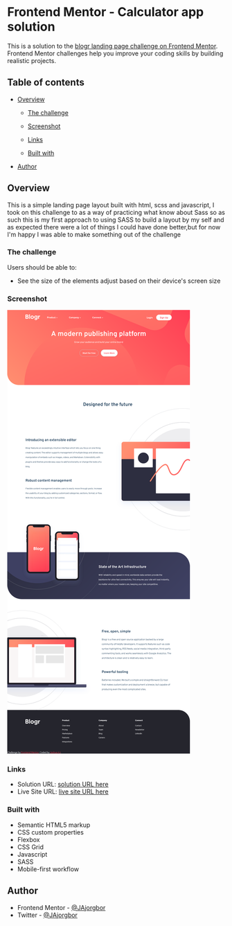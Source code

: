 # Frontend Mentor - Calculator app solution

This is a solution to the [blogr landing page challenge on Frontend Mentor](https://www.frontendmentor.io/challenges/calculator-app-9lteq5N29). Frontend Mentor challenges help you improve your coding skills by building realistic projects. 

## Table of contents

- [Overview](#overview)
  - [The challenge](#the-challenge)
  - [Screenshot](#screenshot)
  - [Links](#links)

  - [Built with](#built-with)

- [Author](#author)



## Overview
This is a simple landing page layout built with html, scss and javascript, I took on this challenge to as a way of practicing what know about Sass so as such this is my first approach to using SASS to build a layout by my self and as expected there were a lot of things I could have done better,but for now I'm happy I was able to make something out of the challenge
### The challenge

Users should be able to:

- See the size of the elements adjust based on their device's screen size

### Screenshot

![](./screenshot.png)




### Links

- Solution URL: [ solution URL here](https://www.frontendmentor.io/solutions/responsive-blogr-landing-page-teMkwKiNxe)
- Live Site URL: [live site URL here](https://JAjorgbor.github.io/blogr-frontendmentor-challenge/)

### Built with

- Semantic HTML5 markup
- CSS custom properties
- Flexbox
- CSS Grid
- Javascript
- SASS
- Mobile-first workflow



## Author


- Frontend Mentor - [@JAjorgbor](https://www.frontendmentor.io/profile/JAjorgbor)
- Twitter - [@JAjorgbor](https://www.twitter.com/JAjorgbor)



